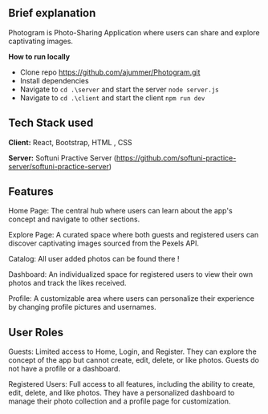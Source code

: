 ## Brief explanation

Photogram is Photo-Sharing Application where users can share and explore captivating images.

**How to run locally**
- Clone repo https://github.com/ajummer/Photogram.git
- Install dependencies
- Navigate to `cd .\server` and start the server `node server.js`
- Navigate to `cd .\client` and start the client `npm run dev`


## Tech Stack used

**Client:** React, Bootstrap, HTML , CSS

**Server:** Softuni Practive Server (https://github.com/softuni-practice-server/softuni-practice-server)

## Features
Home Page: The central hub where users can learn about the app's concept and navigate to other sections.

Explore Page: A curated space where both guests and registered users can discover captivating images sourced from the Pexels API.

Catalog: All user added photos can be found there !

Dashboard: An individualized space for registered users to view their own photos and track the likes received.

Profile: A customizable area where users can personalize their experience by changing profile pictures and usernames.

## User Roles
Guests: Limited access to Home, Login, and Register. They can explore the concept of the app but cannot create, edit, delete, or like photos. Guests do not have a profile or a dashboard.

Registered Users: Full access to all features, including the ability to create, edit, delete, and like photos. They have a personalized dashboard to manage their photo collection and a profile page for customization.









